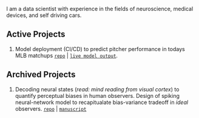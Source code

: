 I am a data scientist with experience in the fields of neuroscience, medical devices, and self driving cars. 

## Active Projects
1. Model deployment (CI/CD) to predict pitcher performance in todays MLB matchups [`repo`](https://github.com/TimCSheehan/pitcher_model_deploy/tree/main) | [`live model output`](timothysheehan.com/mlb_vis).

## Archived Projects
1. Decoding neural states (*read: mind reading from visual cortex*) to quantify perceptual biases in human observers. Design of spiking neural-network model to recapitualate bias-variance tradeoff in *ideal* observers. [`repo`](https://github.com/TimCSheehan/SheehanSerences2022/) | [`manuscript`](https://journals.plos.org/plosbiology/article?id=10.1371/journal.pbio.3001711)

<!--
**TimCSheehan/TimCSheehan** is a ✨ _special_ ✨ repository because its `README.md` (this file) appears on your GitHub profile.

Here are some ideas to get you started:

- 🔭 I’m currently working on ...
- 🌱 I’m currently learning ...
- 👯 I’m looking to collaborate on ...
- 🤔 I’m looking for help with ...
- 💬 Ask me about ...
- 📫 How to reach me: ...
- 😄 Pronouns: ...
- ⚡ Fun fact: ...
-->
